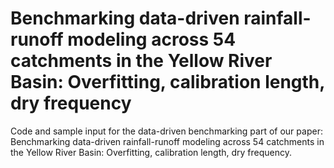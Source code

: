 # Benchmarking data-driven rainfall-runoff modeling across 54 catchments in the Yellow River Basin: Overfitting, calibration length, dry frequency

Code and sample input for the data-driven benchmarking part of our paper:
Benchmarking data-driven rainfall-runoff modeling across 54 catchments in the Yellow River Basin: Overfitting, calibration length, dry frequency.
